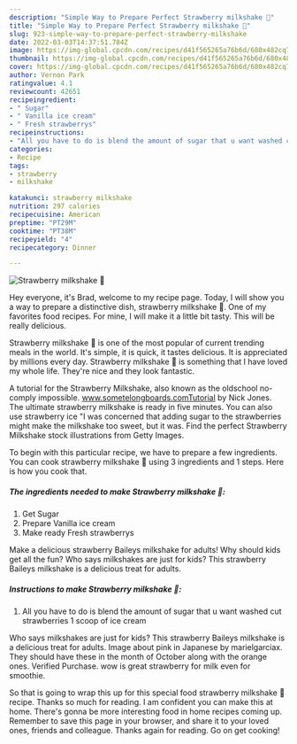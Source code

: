 ```yaml
---
description: "Simple Way to Prepare Perfect Strawberry milkshake 🌸"
title: "Simple Way to Prepare Perfect Strawberry milkshake 🌸"
slug: 923-simple-way-to-prepare-perfect-strawberry-milkshake
date: 2022-03-03T14:37:51.784Z
image: https://img-global.cpcdn.com/recipes/d41f565265a76b6d/680x482cq70/strawberry-milkshake-recipe-main-photo.jpg
thumbnail: https://img-global.cpcdn.com/recipes/d41f565265a76b6d/680x482cq70/strawberry-milkshake-recipe-main-photo.jpg
cover: https://img-global.cpcdn.com/recipes/d41f565265a76b6d/680x482cq70/strawberry-milkshake-recipe-main-photo.jpg
author: Vernon Park
ratingvalue: 4.1
reviewcount: 42651
recipeingredient:
- " Sugar"
- " Vanilla ice cream"
- " Fresh strawberrys"
recipeinstructions:
- "All you have to do is blend the amount of sugar that u want washed cut strawberries 1 scoop of ice cream"
categories:
- Recipe
tags:
- strawberry
- milkshake

katakunci: strawberry milkshake 
nutrition: 297 calories
recipecuisine: American
preptime: "PT29M"
cooktime: "PT38M"
recipeyield: "4"
recipecategory: Dinner

---
```



![Strawberry milkshake 🌸](https://img-global.cpcdn.com/recipes/d41f565265a76b6d/680x482cq70/strawberry-milkshake-recipe-main-photo.jpg)

Hey everyone, it's Brad, welcome to my recipe page. Today, I will show you a way to prepare a distinctive dish, strawberry milkshake 🌸. One of my favorites food recipes. For mine, I will make it a little bit tasty. This will be really delicious.

Strawberry milkshake 🌸 is one of the most popular of current trending meals in the world. It's simple, it is quick, it tastes delicious. It is appreciated by millions every day. Strawberry milkshake 🌸 is something that I have loved my whole life. They're nice and they look fantastic.

A tutorial for the Strawberry Milkshake, also known as the oldschool no-comply impossible. www.sometelongboards.comTutorial by Nick Jones. The ultimate strawberry milkshake is ready in five minutes. You can also use strawberry ice &#34;I was concerned that adding sugar to the strawberries might make the milkshake too sweet, but it was. Find the perfect Strawberry Milkshake stock illustrations from Getty Images.


To begin with this particular recipe, we have to prepare a few ingredients. You can cook strawberry milkshake 🌸 using 3 ingredients and 1 steps. Here is how you cook that.

<!--inarticleads1-->

##### The ingredients needed to make Strawberry milkshake 🌸:

1. Get  Sugar
1. Prepare  Vanilla ice cream
1. Make ready  Fresh strawberrys


Make a delicious strawberry Baileys milkshake for adults! Why should kids get all the fun? Who says milkshakes are just for kids? This strawberry Baileys milkshake is a delicious treat for adults. 

<!--inarticleads2-->

##### Instructions to make Strawberry milkshake 🌸:

1. All you have to do is blend the amount of sugar that u want washed cut strawberries 1 scoop of ice cream


Who says milkshakes are just for kids? This strawberry Baileys milkshake is a delicious treat for adults. Image about pink in Japanese by marielgarciax. They should have these in the month of October along with the orange ones. Verified Purchase. wow is great strawberry for milk even for smoothie. 

So that is going to wrap this up for this special food strawberry milkshake 🌸 recipe. Thanks so much for reading. I am confident you can make this at home. There's gonna be more interesting food in home recipes coming up. Remember to save this page in your browser, and share it to your loved ones, friends and colleague. Thanks again for reading. Go on get cooking!
